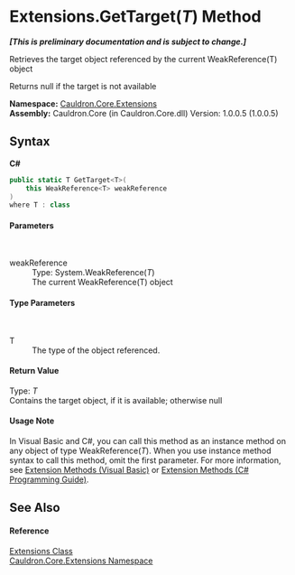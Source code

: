 # Extensions.GetTarget(*T*) Method 
 _**\[This is preliminary documentation and is subject to change.\]**_

Retrieves the target object referenced by the current WeakReference(T) object 

 Returns null if the target is not available

**Namespace:**&nbsp;<a href="N_Cauldron_Core_Extensions">Cauldron.Core.Extensions</a><br />**Assembly:**&nbsp;Cauldron.Core (in Cauldron.Core.dll) Version: 1.0.0.5 (1.0.0.5)

## Syntax

**C#**<br />
``` C#
public static T GetTarget<T>(
	this WeakReference<T> weakReference
)
where T : class

```


#### Parameters
&nbsp;<dl><dt>weakReference</dt><dd>Type: System.WeakReference(*T*)<br />The current WeakReference(T) object</dd></dl>

#### Type Parameters
&nbsp;<dl><dt>T</dt><dd>The type of the object referenced.</dd></dl>

#### Return Value
Type: *T*<br />Contains the target object, if it is available; otherwise null

#### Usage Note
In Visual Basic and C#, you can call this method as an instance method on any object of type WeakReference(*T*). When you use instance method syntax to call this method, omit the first parameter. For more information, see <a href="http://msdn.microsoft.com/en-us/library/bb384936.aspx">Extension Methods (Visual Basic)</a> or <a href="http://msdn.microsoft.com/en-us/library/bb383977.aspx">Extension Methods (C# Programming Guide)</a>.

## See Also


#### Reference
<a href="T_Cauldron_Core_Extensions_Extensions">Extensions Class</a><br /><a href="N_Cauldron_Core_Extensions">Cauldron.Core.Extensions Namespace</a><br />